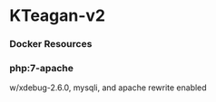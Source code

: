 # KTeagan-v2

### Docker Resources

### php:7-apache 
w/xdebug-2.6.0, mysqli, and apache rewrite enabled
